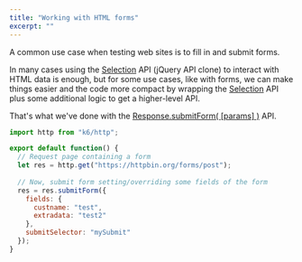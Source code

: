 ```yaml
---
title: "Working with HTML forms"
excerpt: ""
---
```

A common use case when testing web sites is to fill in and submit forms.

In many cases using the [Selection](/javascript-api/k6-html/selection) API (jQuery API clone) to interact with HTML data is enough, but for some use cases, like with forms, we can make things easier and the code more compact by wrapping the [Selection](/javascript-api/k6-html/selection) API plus some additional logic to get a higher-level API.

That's what we've done with the [Response.submitForm( [params] )](/javascript-api/k6-http/response/response-submitform-params) API.

<div class="code-group" data-props='{"labels": ["Submitting a form"], "lineNumbers": [true]}'>

```javascript
import http from "k6/http";

export default function() {
  // Request page containing a form
  let res = http.get("https://httpbin.org/forms/post");
 
  // Now, submit form setting/overriding some fields of the form
  res = res.submitForm({
    fields: {
      custname: "test",
      extradata: "test2"
    },
    submitSelector: "mySubmit"
  });
}
```

</div>
